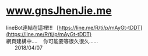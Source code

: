 # www.gnsJhenJie.me  
lineBot連結在這裡!!!  
[https://line.me/R/ti/p/mAyGt-tDDT](https://line.me/R/ti/p/mAyGt-tDDT)  
 網頁建構中.... 
    你可能要等很久很久......    
       2018/04/07   
